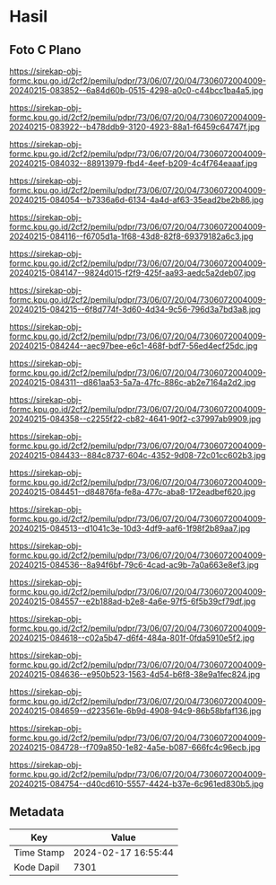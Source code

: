 # Hasil

## Foto C Plano

https://sirekap-obj-formc.kpu.go.id/2cf2/pemilu/pdpr/73/06/07/20/04/7306072004009-20240215-083852--6a84d60b-0515-4298-a0c0-c44bcc1ba4a5.jpg

https://sirekap-obj-formc.kpu.go.id/2cf2/pemilu/pdpr/73/06/07/20/04/7306072004009-20240215-083922--b478ddb9-3120-4923-88a1-f6459c64747f.jpg

https://sirekap-obj-formc.kpu.go.id/2cf2/pemilu/pdpr/73/06/07/20/04/7306072004009-20240215-084032--88913979-fbd4-4eef-b209-4c4f764eaaaf.jpg

https://sirekap-obj-formc.kpu.go.id/2cf2/pemilu/pdpr/73/06/07/20/04/7306072004009-20240215-084054--b7336a6d-6134-4a4d-af63-35ead2be2b86.jpg

https://sirekap-obj-formc.kpu.go.id/2cf2/pemilu/pdpr/73/06/07/20/04/7306072004009-20240215-084116--f6705d1a-1f68-43d8-82f8-69379182a6c3.jpg

https://sirekap-obj-formc.kpu.go.id/2cf2/pemilu/pdpr/73/06/07/20/04/7306072004009-20240215-084147--9824d015-f2f9-425f-aa93-aedc5a2deb07.jpg

https://sirekap-obj-formc.kpu.go.id/2cf2/pemilu/pdpr/73/06/07/20/04/7306072004009-20240215-084215--6f8d774f-3d60-4d34-9c56-796d3a7bd3a8.jpg

https://sirekap-obj-formc.kpu.go.id/2cf2/pemilu/pdpr/73/06/07/20/04/7306072004009-20240215-084244--aec97bee-e6c1-468f-bdf7-56ed4ecf25dc.jpg

https://sirekap-obj-formc.kpu.go.id/2cf2/pemilu/pdpr/73/06/07/20/04/7306072004009-20240215-084311--d861aa53-5a7a-47fc-886c-ab2e7164a2d2.jpg

https://sirekap-obj-formc.kpu.go.id/2cf2/pemilu/pdpr/73/06/07/20/04/7306072004009-20240215-084358--c2255f22-cb82-4641-90f2-c37997ab9909.jpg

https://sirekap-obj-formc.kpu.go.id/2cf2/pemilu/pdpr/73/06/07/20/04/7306072004009-20240215-084433--884c8737-604c-4352-9d08-72c01cc602b3.jpg

https://sirekap-obj-formc.kpu.go.id/2cf2/pemilu/pdpr/73/06/07/20/04/7306072004009-20240215-084451--d84876fa-fe8a-477c-aba8-172eadbef620.jpg

https://sirekap-obj-formc.kpu.go.id/2cf2/pemilu/pdpr/73/06/07/20/04/7306072004009-20240215-084513--d1041c3e-10d3-4df9-aaf6-1f98f2b89aa7.jpg

https://sirekap-obj-formc.kpu.go.id/2cf2/pemilu/pdpr/73/06/07/20/04/7306072004009-20240215-084536--8a94f6bf-79c6-4cad-ac9b-7a0a663e8ef3.jpg

https://sirekap-obj-formc.kpu.go.id/2cf2/pemilu/pdpr/73/06/07/20/04/7306072004009-20240215-084557--e2b188ad-b2e8-4a6e-97f5-6f5b39cf79df.jpg

https://sirekap-obj-formc.kpu.go.id/2cf2/pemilu/pdpr/73/06/07/20/04/7306072004009-20240215-084618--c02a5b47-d6f4-484a-801f-0fda5910e5f2.jpg

https://sirekap-obj-formc.kpu.go.id/2cf2/pemilu/pdpr/73/06/07/20/04/7306072004009-20240215-084636--e950b523-1563-4d54-b6f8-38e9a1fec824.jpg

https://sirekap-obj-formc.kpu.go.id/2cf2/pemilu/pdpr/73/06/07/20/04/7306072004009-20240215-084659--d223561e-6b9d-4908-94c9-86b58bfaf136.jpg

https://sirekap-obj-formc.kpu.go.id/2cf2/pemilu/pdpr/73/06/07/20/04/7306072004009-20240215-084728--f709a850-1e82-4a5e-b087-666fc4c96ecb.jpg

https://sirekap-obj-formc.kpu.go.id/2cf2/pemilu/pdpr/73/06/07/20/04/7306072004009-20240215-084754--d40cd610-5557-4424-b37e-6c961ed830b5.jpg


## Metadata

| Key        | Value               |
| ---------- | ------------------- |
| Time Stamp | 2024-02-17 16:55:44 |
| Kode Dapil | 7301                |



